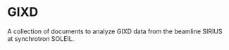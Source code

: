 # GIXD
A collection of documents to analyze GIXD data from the beamline SIRIUS at synchrotron SOLEIL.
